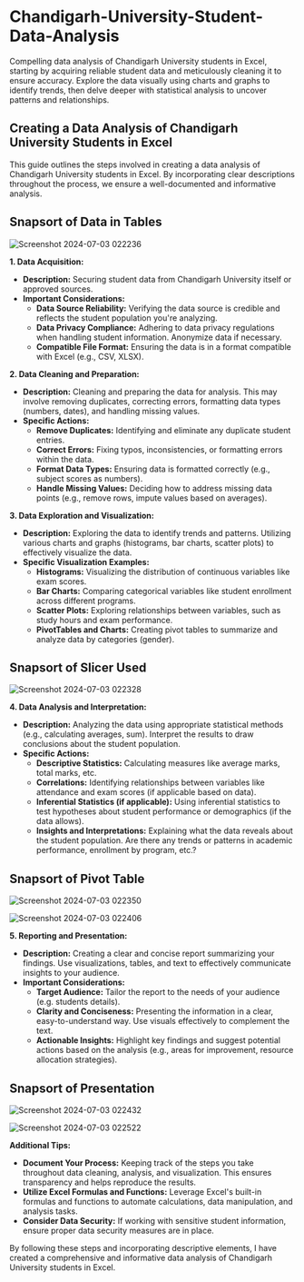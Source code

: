 # Chandigarh-University-Student-Data-Analysis
Compelling data analysis of Chandigarh University students in Excel, starting by acquiring reliable student data and meticulously cleaning it to ensure accuracy.  Explore the data visually using charts and graphs to identify trends, then delve deeper with statistical analysis to uncover patterns and relationships.  

## Creating a Data Analysis of Chandigarh University Students in Excel

This guide outlines the steps involved in creating a data analysis of Chandigarh University students in Excel. By incorporating clear descriptions throughout the process, we ensure a well-documented and informative analysis.

## Snapsort of Data in Tables
![Screenshot 2024-07-03 022236](https://github.com/ritik0912kumar/Chandigarh-University-Student-Data-Analysis/assets/126445623/efa2acb4-d1e5-467b-ba7e-521d817cc4d3)


**1. Data Acquisition:**

* **Description:** Securing student data from Chandigarh University itself or approved sources. 
* **Important Considerations:**
    * **Data Source Reliability:** Verifying the data source is credible and reflects the student population you're analyzing.
    * **Data Privacy Compliance:** Adhering to data privacy regulations when handling student information. Anonymize data if necessary.
    * **Compatible File Format:** Ensuring the data is in a format compatible with Excel (e.g., CSV, XLSX).

**2. Data Cleaning and Preparation:**

* **Description:** Cleaning and preparing the data for analysis. This may involve removing duplicates, correcting errors, formatting data types (numbers, dates), and handling missing values.
* **Specific Actions:**
    * **Remove Duplicates:** Identifying and eliminate any duplicate student entries.
    * **Correct Errors:** Fixing typos, inconsistencies, or formatting errors within the data.
    * **Format Data Types:** Ensuring data is formatted correctly (e.g., subject scores as numbers).
    * **Handle Missing Values:** Deciding how to address missing data points (e.g., remove rows, impute values based on averages).

**3. Data Exploration and Visualization:**

* **Description:** Exploring the data to identify trends and patterns. Utilizing various charts and graphs (histograms, bar charts, scatter plots) to effectively visualize the data.
* **Specific Visualization Examples:**
    * **Histograms:** Visualizing the distribution of continuous variables like exam scores.
    * **Bar Charts:** Comparing categorical variables like student enrollment across different programs.
    * **Scatter Plots:** Exploring relationships between variables, such as study hours and exam performance.
    * **PivotTables and Charts:** Creating pivot tables to summarize and analyze data by categories (gender).

## Snapsort of Slicer Used
![Screenshot 2024-07-03 022328](https://github.com/ritik0912kumar/Chandigarh-University-Student-Data-Analysis/assets/126445623/e51ed762-a871-422d-a304-c391172f8d57)


**4. Data Analysis and Interpretation:**

* **Description:** Analyzing the data using appropriate statistical methods (e.g., calculating averages, sum). Interpret the results to draw conclusions about the student population.
* **Specific Actions:**
    * **Descriptive Statistics:** Calculating measures like average marks, total marks, etc.
    * **Correlations:** Identifying relationships between variables like attendance and exam scores (if applicable based on data).
    * **Inferential Statistics (if applicable):** Using inferential statistics to test hypotheses about student performance or demographics (if the data allows).
    * **Insights and Interpretations:** Explaining what the data reveals about the student population. Are there any trends or patterns in academic performance, enrollment by program, etc.?

## Snapsort of Pivot Table
![Screenshot 2024-07-03 022350](https://github.com/ritik0912kumar/Chandigarh-University-Student-Data-Analysis/assets/126445623/2c345cc9-08d5-4710-9651-80765014901e)

![Screenshot 2024-07-03 022406](https://github.com/ritik0912kumar/Chandigarh-University-Student-Data-Analysis/assets/126445623/2a1a8a22-75b4-4612-8a9c-07e88cff2afa)


**5. Reporting and Presentation:**

* **Description:** Creating a clear and concise report summarizing your findings. Use visualizations, tables, and text to effectively communicate insights to your audience.
* **Important Considerations:**
    * **Target Audience:** Tailor the report to the needs of your audience (e.g. students details).
    * **Clarity and Conciseness:** Presenting the information in a clear, easy-to-understand way. Use visuals effectively to complement the text.
    * **Actionable Insights:** Highlight key findings and suggest potential actions based on the analysis (e.g., areas for improvement, resource allocation strategies).
 
## Snapsort of Presentation
![Screenshot 2024-07-03 022432](https://github.com/ritik0912kumar/Chandigarh-University-Student-Data-Analysis/assets/126445623/ebed3dce-304b-4f9e-91f3-df8d888e6e28)

![Screenshot 2024-07-03 022522](https://github.com/ritik0912kumar/Chandigarh-University-Student-Data-Analysis/assets/126445623/086fbeb5-6818-485a-b44d-4523f7bc8919)


**Additional Tips:**

* **Document Your Process:** Keeping track of the steps you take throughout data cleaning, analysis, and visualization. This ensures transparency and helps reproduce the results.
* **Utilize Excel Formulas and Functions:** Leverage Excel's built-in formulas and functions to automate calculations, data manipulation, and analysis tasks.
* **Consider Data Security:** If working with sensitive student information, ensure proper data security measures are in place.

By following these steps and incorporating descriptive elements, I have created a comprehensive and informative data analysis of Chandigarh University students in Excel. 
